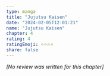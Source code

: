 ```yaml
---
type: manga
title: "Jujutsu Kaisen"
date: "2024-02-05T12:01:21"
name: "Jujutsu Kaisen"
chapter: 4
rating: 4
ratingEmoji: ⭐️⭐️⭐️⭐️
share: false
---
```


*[No review was written for this chapter]*
